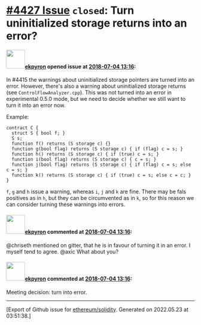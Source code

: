 # [\#4427 Issue](https://github.com/ethereum/solidity/issues/4427) `closed`: Turn uninitialized storage returns into an error?

#### <img src="https://avatars.githubusercontent.com/u/1347491?v=4" width="50">[ekpyron](https://github.com/ekpyron) opened issue at [2018-07-04 13:16](https://github.com/ethereum/solidity/issues/4427):

In #4415 the warnings about uninitialized storage pointers are turned into an error.
However, there's also a warning about uninitialized storage returns (see ``ControlFlowAnalyzer.cpp``). This was not turned into an error in experimental 0.5.0 mode, but we need to decide whether we still want to turn it into an error now.

Example:
```
contract C {
  struct S { bool f; }
  S s;
  function f() returns (S storage c) {}
  function g(bool flag) returns (S storage c) { if (flag) c = s; }
  function h() returns (S storage c) { if (true) c = s; }
  function i(bool flag) returns (S storage c) { c = s; }
  function j(bool flag) returns (S storage c) { if (flag) c = s; else c = s; }
  function k() returns (S storage c) { if (true) c = s; else c = c; }
}
```

``f``, ``g`` and ``h`` issue a warning, whereas ``i``, ``j`` and ``k`` are fine.
There may be fals positives as in ``h``, but they can be circumvented as in ``k``, so for this reason we can consider turning these warnings into errors.

#### <img src="https://avatars.githubusercontent.com/u/1347491?v=4" width="50">[ekpyron](https://github.com/ekpyron) commented at [2018-07-04 13:16](https://github.com/ethereum/solidity/issues/4427#issuecomment-402476493):

@chriseth mentioned on gitter, that he is in favour of turning it in an error.
I myself tend to agree.
@axic What about you?

#### <img src="https://avatars.githubusercontent.com/u/1347491?v=4" width="50">[ekpyron](https://github.com/ekpyron) commented at [2018-07-04 13:16](https://github.com/ethereum/solidity/issues/4427#issuecomment-409576456):

Meeting decision: turn into error.


-------------------------------------------------------------------------------



[Export of Github issue for [ethereum/solidity](https://github.com/ethereum/solidity). Generated on 2022.05.23 at 03:51:38.]
